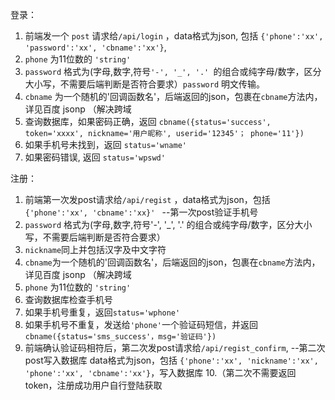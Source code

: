 登录：
1. 前端发一个 `post` 请求给`/api/login` ，data格式为json, 包括 `{'phone':'xx', 'password':'xx', 'cbname':'xx'}`, 
2. `phone` 为11位数的 `'string'`
3. `password` 格式为(字母,数字,符号`'-', '_', '.' `的组合或纯字母/数字，区分大小写，不需要后端判断是否符合要求）`password` 明文传输。
4. `cbname` 为一个随机的'回调函数名'，后端返回的json，包裹在`cbname`方法内，详见百度 jsonp （解决跨域
5. 查询数据库，如果密码正确，返回 `cbname({status='success', token='xxxx', nickname='用户昵称', userid='12345'； phone='11'})`
6. 如果手机号未找到，返回 `status='wname'`
7. 如果密码错误, 返回 `status='wpswd'`

注册：
1. 前端第一次发post请求给`/api/regist` ，data格式为json，包括 `{'phone':'xx', 'cbname':'xx}' `        --第一次post验证手机号
2. `password` 格式为(字母,数字,符号'-', '_', '.' 的组合或纯字母/数字，区分大小写，不需要后端判断是否符合要求）
3. `nickname`同上并包括汉字及中文字符
4. `cbname`为一个随机的'回调函数名'，后端返回的json，包裹在`cbname`方法内，详见百度 jsonp （解决跨域
5. `phone` 为11位数的 `'string'`
6. 查询数据库检查手机号
7. 如果手机号重复，返回`status='wphone'`
8. 如果手机号不重复，发送给`'phone'`一个验证码短信，并返回`cbname({status='sms_success'，msg='验证码'}) `
9. 前端确认验证码相符后，第二次发post请求给`/api/regist_confirm`,                    --第二次post写入数据库
    data格式为json，包括 `{'phone':'xx', 'nickname':'xx', 'phone':'xx', 'cbname':'xx'}`，写入数据库
10.（第二次不需要返回token，注册成功用户自行登陆获取

